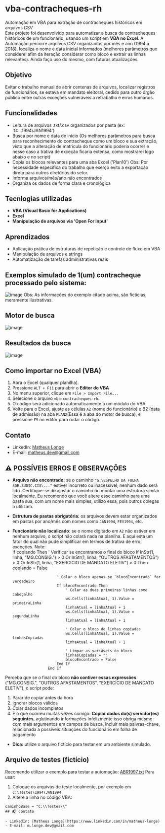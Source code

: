 # vba-contracheques-rh
  Automação em VBA para extração de contracheques históricos em arquivos CSV<br>
  Este projeto foi desenvolvido para automatizar a busca de contracheques históricos de um funcionário, usando um script em **VBA no Excel**. A Automação percorre arquivos CSV organizados     por mês e ano (1994 a 2018), localiza o nome e data inicial informados (melhores parâmetros que considerei afim da iteração considerar como bloco e extrair as linhas relevantes). Ainda     faço uso do mesmo, com futuras atualizações.
## Objetivo
  Evitar o trabalho manual de abrir centenas de arquivos, localizar registros de funcionários, se estava em mandato eleitoral, cedido para outro órgão público entre outras exceções vulneráveis a retrabalho e erros humanos.
## Funcionalidades
  - Leitura de arquivos .txt/.csv organizados por pasta (ex: 'G:\...1994\JAN1994')
  - Busca por nome e data de início (Os melhores parâmetros para busca para reconhecimento do contracheque como um bloco e sua extração, visto que a alteração de matrícula do funcionário poderia ocorrer e nesse caso a trativa de exceção ficaria extensa, como mostrarei logo abaixo e no script)
  - Copia os blocos relevantes para uma aba Excel ('Plan10') Obs: Por necessidade específica do trabalho que exerço evito a exportação direta para outros diretórios do setor.
  - Informa arquivos/mês/ano não encontrados
  - Organiza os dados de forma clara e cronológica
## Tecnlogias utilizadas
  - **VBA (Visual Basic for Applications)**
  - **Excel**
  - **Manipulação de arquivos via 'Open For Input'**
## Aprendizados
  - Aplicação prática de estruturas de repetição e controle de fluxo em VBA
  - Manipulação de arquivos e strings
  - Automatização de tarefas administrativas reais
## Exemplos simulado de 1(um) contracheque processado pelo sistema:
![image](https://github.com/user-attachments/assets/6e8bf84b-fb2d-4680-a8f5-08f1bdb3a3b8)
Obs: As informações do exemplo citado acima, são fictícias, meramente ilustrativas.
## Motor de busca
![image](https://github.com/user-attachments/assets/4e28e165-53d9-465c-82c5-380dc1038287)
## Resultados da busca
![image](https://github.com/user-attachments/assets/a9feae35-741e-4b75-b784-aab639f9a04f)
## Como importar no Excel (VBA)
  1. Abra o Excel (qualquer planilha).
  2. Pressione `ALT + F11` para abrir o **Editor do VBA**
  3. No menu superior, clique em `File > Import File...`
  4. Selecione o arquivo `vba-contracheques-rh`.
  5. O código será adicionado automaticamente a um módulo do VBA
  6. Volte para o Excel, ajuste as células `A2` (nome do funcionário) e B2 (data de admissão) na aba `PLAN2`(Essa é a aba do motor de busca), e pressione `F5` no editor para rodar o código.
## Contato
  - LinkedIn: [Matheus Longe](https://www.linkedin.com/in/matheus-longe-aa1a221b5)
  - E-mail: matheus.dev@gmail.com
## ⚠️ POSSÍVEIS ERROS E OBSERVAÇÕES
  - **Arquivo não encontrado:** se o caminho `"G:\ESPELHO DA FOLHA SDE.SUDIC.CIS\..."` estiver incorreto ou inacessível, nenhum dado será lido. Certifique-se de ajustar o caminho ou montar uma estrutura similar localmente. Eu recomendo que você altere esse caminho para uma pasta sua, com um nome mais simples, utilizo essa, pois outros colegas a utilizam.
  - **Estrutura de pastas obrigatória:** os arquivos devem estar organizados em pastas por ano/mês com nomes como `JAN1994`, `FEV1994`, etc.
  - **Funcionário não localizado:** se o nome digitado em `A2` não estiver em nenhum arquivo, o script não colará nada na planilha. E     aqui está um fator do qual não pude simplificar em termos de trativa de erro, exceções. Note:<br>
If copiando Then
                        ' Verificar se encontramos o final do bloco
                        If InStr(1, linha, "MG.CONSIG.") > 0 Or InStr(1, linha, "OUTROS AFASTAMENTOS") > 0 Or InStr(1, linha, "EXERCICIO DE MANDATO ELETIV") > 0 Then
                            copiando = False
                            
                            ' Colar o bloco apenas se `blocoEncontrado` for verdadeiro
                            If blocoEncontrado Then
                                ' Colar as duas primeiras linhas como cabeçalho
                                ws.Cells(linhaAtual, 1).Value = primeiraLinha
                                linhaAtual = linhaAtual + 1
                                ws.Cells(linhaAtual, 1).Value = segundaLinha
                                linhaAtual = linhaAtual + 1
                                
                                ' Colar o bloco de linhas copiadas
                                ws.Cells(linhaAtual, 1).Value = linhasCopiadas
                                linhaAtual = linhaAtual + 1
                                
                                ' Limpar as variáveis do bloco
                                linhasCopiadas = ""
                                blocoEncontrado = False
                            End If
                        End If

Perceba que se o final do bloco **não contiver essas expressões** ("MG.CONSIG.", "OUTROS AFASTAMENTOS", "EXERCÍCIO DE MANDATO ELETIV"), o script pode:
  1. Parar de copiar antes da hora
  2. Ignorar blocos válidos
  3. Colar dados incompletos
  4. E o que ocorreu muitas vezes comigo: **Copiar dados do(s) servidor(es) seguintes**, aglutinando informações
Infelizmente isso obriga mesmo com mais argumentos em campos de busca, incluir mais palvras-chave, relacionada a possíveis situações do funcionário em folha de pagamento
  - **Dica:** utilize o arquivo fictício para testar em um ambiente simulado.
## Arquivo de testes (fictício)<br>
Recomendo utilizar o exemplo para testar a automação:
[ABR1997.txt](https://github.com/user-attachments/files/20931464/ABR1997.txt)
Para usar:
1. Coloque os arquivos de teste localmente, por exemplo em `C:\Testes\1994\JAN1994`
2. Altere a linha no código VBA:
```vba
caminhoBase = "C:\\Testes\\"
## 📬 Contato

- LinkedIn: [Matheus Longe](https://www.linkedin.com/in/matheus-longe)
- E-mail: m.longe.dev@gmail.com
